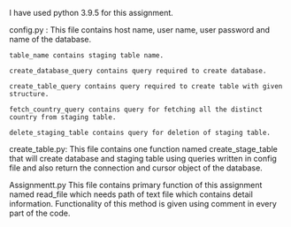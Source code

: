 I have used python 3.9.5 for this assignment.

  config.py :
    This file contains host name, user name, user password and name of the database.

    table_name contains staging table name.

    create_database_query contains query required to create database.

    create_table_query contains query required to create table with given structure.

    fetch_country_query contains query for fetching all the distinct country from staging table.

    delete_staging_table contains query for deletion of staging table.

  create_table.py:
    This file contains one function named create_stage_table that will create database and staging table using queries written in config file and also return the connection and cursor object of the database.

  Assignmentt.py
    This file contains primary function of this assignment named read_file which needs path of text file which contains detail information.
    Functionality of this method is given using comment in every part of the code. 
